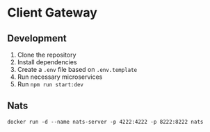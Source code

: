 # Client Gateway

## Development
1. Clone the repository
2. Install dependencies
3. Create a `.env` file based on `.env.template`
4. Run necessary microservices
5. Run `npm run start:dev`

## Nats
```
docker run -d --name nats-server -p 4222:4222 -p 8222:8222 nats
```